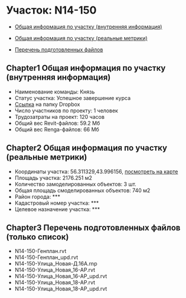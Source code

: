 # Участок: N14-150

* [Общая информация по участку (внутренняя информация)](#Chapter1)

* [Общая информация по участку (реальные метрики)](#Chapter2)

* [Перечень подготовленных файлов](#Chapter3)

## <a id="test">Chapter1</a> Общая информация по участку (внутренняя информация)
+ Наименование команды: Князь
+ Статус участка: Успешное завершение курса
+ [Ссылка](https://www.dropbox.com/sh/wvvgv1nw1iqred9/AABV1jxdtY4GZWiFFnsVMxqMa/N14_150?dl=0) на папку Dropbox
+ Число участников по проекту: 1 человек
+ Трудозатраты на проект: 120 часов
+ Общий вес Revit-файлов: 59.2 Мб
+ Общий вес Renga-файлов: 66 Мб
## <a id="test">Chapter2</a> Общая информация по участку (реальные метрики)
+ Координаты участка: 56.311329,43.996156, [посмотреть на карте]("yandex.ru/maps/47/nizhny-novgorod/?ll=56.311329%2C43.996156&z=19")
+ Площадь участка: 2176.251 м2
+ Количество замоделированных объектов: 3 шт.
+ Общая площадь смоделированных объектов: 740 м2
+ Район города: *** 
+ Кадастровый номер участка: *** 
+ Целевое назначение участка: *** 
## <a id="test">Chapter3</a> Перечень подготовленных файлов (только список)
+ N14-150-Генплан.rvt
+ N14-150-Генплан_upd.rvt
+ N14-150-Улица_Новая-Д.16А.rnp
+ N14-150-Улица_Новая_16-АР.rvt
+ N14-150-Улица_Новая_16-АР_upd.rvt
+ N14-150-Улица_Новая_18-АР.rvt
+ N14-150-Улица_Новая_18-АР_upd.rvt
